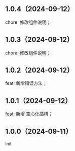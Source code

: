 ## 1.0.4（2024-09-12）
chore: 修改组件说明；
## 1.0.3（2024-09-12）
chore: 修改组件说明；
## 1.0.2（2024-09-12）
feat: 新增错误方法； 
## 1.0.1（2024-09-12）
feat: 新增 空心化插槽； 
## 1.0.0（2024-09-11）
init
